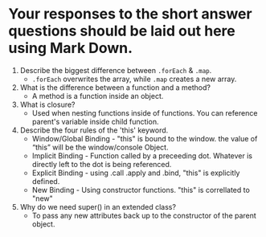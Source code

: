 # Your responses to the short answer questions should be laid out here using Mark Down.
1. Describe the biggest difference between `.forEach` & `.map`.
   - `.forEach` overwrites the array, while `.map` creates a new array.
2. What is the difference between a function and a method?
   - A method is a function inside an object.
3. What is closure?
   - Used when nesting functions inside of functions. You can reference parent's variable inside child function. 
4. Describe the four rules of the 'this' keyword.
   - Window/Global Binding - "this" is bound to the window. the value of “this” will be the window/console Object.
   - Implicit Binding - Function called by a preceeding dot. Whatever is directly left to the dot is being referenced.
   - Explicit Binding - using .call .apply and .bind, "this" is explicitly defined.
   - New Binding - Using constructor functions. "this" is correllated to "new"
5. Why do we need super() in an extended class?
   - To pass any new attributes back up to the constructor of the parent object.
